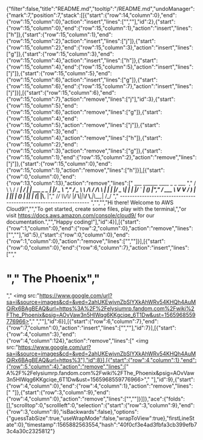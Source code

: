{"filter":false,"title":"README.md","tooltip":"/README.md","undoManager":{"mark":7,"position":7,"stack":[[{"start":{"row":14,"column":0},"end":{"row":15,"column":0},"action":"insert","lines":["",""],"id":2},{"start":{"row":15,"column":0},"end":{"row":15,"column":1},"action":"insert","lines":["h"]},{"start":{"row":15,"column":1},"end":{"row":15,"column":2},"action":"insert","lines":["j"]},{"start":{"row":15,"column":2},"end":{"row":15,"column":3},"action":"insert","lines":["g"]},{"start":{"row":15,"column":3},"end":{"row":15,"column":4},"action":"insert","lines":["h"]},{"start":{"row":15,"column":4},"end":{"row":15,"column":5},"action":"insert","lines":["j"]},{"start":{"row":15,"column":5},"end":{"row":15,"column":6},"action":"insert","lines":["g"]},{"start":{"row":15,"column":6},"end":{"row":15,"column":7},"action":"insert","lines":["j"]}],[{"start":{"row":15,"column":6},"end":{"row":15,"column":7},"action":"remove","lines":["j"],"id":3},{"start":{"row":15,"column":5},"end":{"row":15,"column":6},"action":"remove","lines":["g"]},{"start":{"row":15,"column":4},"end":{"row":15,"column":5},"action":"remove","lines":["j"]},{"start":{"row":15,"column":3},"end":{"row":15,"column":4},"action":"remove","lines":["h"]},{"start":{"row":15,"column":2},"end":{"row":15,"column":3},"action":"remove","lines":["g"]},{"start":{"row":15,"column":1},"end":{"row":15,"column":2},"action":"remove","lines":["j"]},{"start":{"row":15,"column":0},"end":{"row":15,"column":1},"action":"remove","lines":["h"]}],[{"start":{"row":0,"column":0},"end":{"row":13,"column":13},"action":"remove","lines":["         ___        ______     ____ _                 _  ___  ","        / \\ \\      / / ___|   / ___| | ___  _   _  __| |/ _ \\ ","       / _ \\ \\ /\\ / /\\___ \\  | |   | |/ _ \\| | | |/ _` | (_) |","      / ___ \\ V  V /  ___) | | |___| | (_) | |_| | (_| |\\__, |","     /_/   \\_\\_/\\_/  |____/   \\____|_|\\___/ \\__,_|\\__,_|  /_/ "," ----------------------------------------------------------------- ","","","Hi there! Welcome to AWS Cloud9!","","To get started, create some files, play with the terminal,","or visit https://docs.aws.amazon.com/console/cloud9/ for our documentation.","","Happy coding!"],"id":4}],[{"start":{"row":1,"column":0},"end":{"row":2,"column":0},"action":"remove","lines":["",""],"id":5},{"start":{"row":0,"column":0},"end":{"row":1,"column":0},"action":"remove","lines":["",""]}],[{"start":{"row":0,"column":0},"end":{"row":6,"column":7},"action":"insert","lines":["<html>","    <h1>","        The Phoenix","    </h1>","    <img src:\"https://www.google.com/url?sa=i&source=images&cd=&ved=2ahUKEwjvnZbSlYXkAhWRv54KHQh4AuMQjRx6BAgBEAQ&url=https%3A%2F%2Felysiumrp.fandom.com%2Fwiki%2FThe_Phoenix&psig=AOvVaw3n5HlWqg6KKgciqe_6T1Dw&ust=1565968559776966>","    ","</html>"],"id":6}],[{"start":{"row":6,"column":7},"end":{"row":7,"column":0},"action":"insert","lines":["",""],"id":7}],[{"start":{"row":4,"column":3},"end":{"row":4,"column":124},"action":"remove","lines":[" <img src:\"https://www.google.com/url?sa=i&source=images&cd=&ved=2ahUKEwjvnZbSlYXkAhWRv54KHQh4AuMQjRx6BAgBEAQ&url=https%3"],"id":8}],[{"start":{"row":4,"column":1},"end":{"row":5,"column":4},"action":"remove","lines":["  A%2F%2Felysiumrp.fandom.com%2Fwiki%2FThe_Phoenix&psig=AOvVaw3n5HlWqg6KKgciqe_6T1Dw&ust=1565968559776966>","    "],"id":9},{"start":{"row":4,"column":0},"end":{"row":4,"column":1},"action":"remove","lines":[" "]},{"start":{"row":3,"column":9},"end":{"row":4,"column":0},"action":"remove","lines":["",""]}]]},"ace":{"folds":[],"scrolltop":0,"scrollleft":0,"selection":{"start":{"row":3,"column":9},"end":{"row":3,"column":9},"isBackwards":false},"options":{"guessTabSize":true,"useWrapMode":false,"wrapToView":true},"firstLineState":0},"timestamp":1565882563554,"hash":"40f0cf3e4ad3fbfa3cb399efb73c4a30c2325812"}